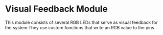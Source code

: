 # Visual Feedback Module

This module consists of several RGB LEDs that serve as visual feedback for the system
They use custom functions that write an RGB value to the pins
